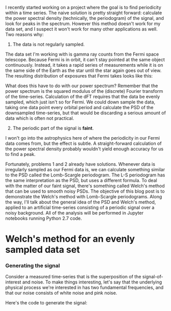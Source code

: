 I recently started working on a project where the goal is to find periodicity within a time series. The naive solution is pretty straight forward: calculate the power spectral density (technically, the periodogram) of the signal, and look for peaks in the spectrum. However this method doesn't work for my data set, and I suspect it won't work for many other applications as well. Two reasons why:

1. The data is not regularly sampled.

The data set I'm working with is gamma ray counts from the Fermi space telescope. Because Fermi is in orbit, it can't stay pointed at the same object continuously. Instead, it takes a rapid series of measurements while it is on the same side of the Earth as the star until the star again goes out of view. The resulting distribution of exposures that Fermi takes looks like this:

What does this have to do with our power spectrum? Remember that the power spectrum is the squared modulus of the (discrete) Fourier transform of the time-series. Calculation of the dFT requires that the data be evenly sampled, which just isn't so for Fermi. We could down sample the data, taking one data point every orbital period and calculate the PSD of the downsampled time-series, but that would be discarding a serious amount of data which is often not practical.

2. The periodic part of the signal is **faint**.

I won't go into the astrophysics here of where the periodicity in our Fermi data comes from, but the effect is subtle. A straight-forward calculation of the power spectral density probably wouldn't yield enough accuracy for us to find a peak.

Fortunately, problems 1 and 2 already have solutions. Whenever data is irregularly sampled as our Fermi data is, we can calculate something similar to the PSD called the Lomb-Scargle periodogram. The L-S periodogram has the same interpretation as the PSD, but uses a different formula. To deal with the matter of our faint signal, there's something called Welch's method that can be used to smooth noisy PSDs. The objective of this blog post is to demonstrate the Welch's method with Lomb-Scargle periodograms. Along the way, I'll talk about the general idea of the PSD and Welch's method, applied to an artificial time-series consisting of a periodic signal over a noisy background. All of the analysis will be performed in Jupyter notebooks running Python 2.7 code.

# Welch's method for an evenly sampled data set
### Generating the signal

Consider a measured time-series that is the superposition of the signal-of-interest and noise. To make things interesting, let's say that the underlying physical process we're interested in has two fundamental frequencies, and that our noise consists of white noise and pink noise.

Here's the code to generate the signal:





